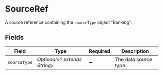 # SourceRef

A source reference containing the `sourceType` object "Banking".


## Fields

| Field                        | Type                         | Required                     | Description                  |
| ---------------------------- | ---------------------------- | ---------------------------- | ---------------------------- |
| `sourceType`                 | *Optional<? extends String>* | :heavy_minus_sign:           | The data source type.        |